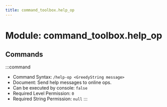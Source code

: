 ```yaml
---
title: command_toolbox.help_op
---
```



# Module: command_toolbox.help_op

## Commands
:::command
- Command Syntax: `/help-op <GreedyString message>`
- Document: Send help messages to online ops.
- Can be executed by console: `false`
- Required Level Permission: `0`
- Required String Permission: `null`
:::
